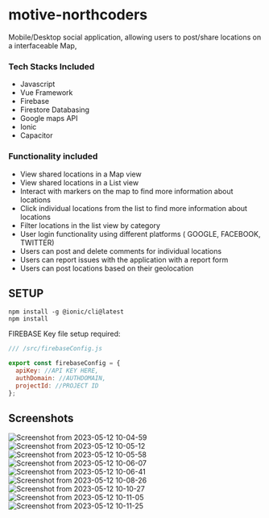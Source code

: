# motive-northcoders
Mobile/Desktop social application, allowing users to post/share locations on a interfaceable Map,
### Tech Stacks Included
- Javascript
- Vue Framework
- Firebase
- Firestore Databasing
- Google maps API
- Ionic
- Capacitor

### Functionality included
- View shared locations in a Map view
- View shared locations in a List view
- Interact with markers on the map to find more information about locations
- Click individual locations from the list to find more information about locations
- Filter locations in the list view by category
- User login functionality using different platforms ( GOOGLE, FACEBOOK, TWITTER)
- Users can post and delete comments for individual locations
- Users can report issues with the application with a report form
- Users can post locations based on their geolocation

## SETUP
```
npm install -g @ionic/cli@latest
npm install
```
FIREBASE Key file setup required:
```javascript
/// /src/firebaseConfig.js

export const firebaseConfig = {
  apiKey: //API KEY HERE,
  authDomain: //AUTHDOMAIN,
  projectId: //PROJECT ID
};

```

## Screenshots
![Screenshot from 2023-05-12 10-04-59](https://github.com/zaneris123/motive-northcoders/assets/90579132/129296d9-6588-46a2-97e3-88148022e380)
![Screenshot from 2023-05-12 10-05-12](https://github.com/zaneris123/motive-northcoders/assets/90579132/9475d2cb-7ad5-43fd-a3e0-0e3466baf210)
![Screenshot from 2023-05-12 10-05-58](https://github.com/zaneris123/motive-northcoders/assets/90579132/1f79cb5a-9d52-4e51-bc62-a2d52802930b)
![Screenshot from 2023-05-12 10-06-07](https://github.com/zaneris123/motive-northcoders/assets/90579132/41c0c815-665e-4f4c-ba86-8e25c823c2ab)
![Screenshot from 2023-05-12 10-06-41](https://github.com/zaneris123/motive-northcoders/assets/90579132/2bb7d15a-a715-450b-8d5a-058e72ff97a9)
![Screenshot from 2023-05-12 10-08-26](https://github.com/zaneris123/motive-northcoders/assets/90579132/d9684944-03c9-492a-96c1-ff7e2ae804e3)
![Screenshot from 2023-05-12 10-10-27](https://github.com/zaneris123/motive-northcoders/assets/90579132/ec5d899a-be1d-4a09-afd4-bc975c153dae)
![Screenshot from 2023-05-12 10-11-05](https://github.com/zaneris123/motive-northcoders/assets/90579132/339a6b7e-862a-4d7f-8f08-a09c77f2c301)
![Screenshot from 2023-05-12 10-11-25](https://github.com/zaneris123/motive-northcoders/assets/90579132/96cb5bf9-88a3-4122-ae18-d40335604b78)
